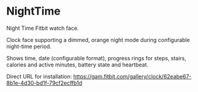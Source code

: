 # NightTime
Night Time Fitbit watch face.

Clock face supporting a dimmed, orange night mode during configurable night-time period.

Shows time, date (configurable format), progress rings for steps, stairs, calories and active minutes, battery state and heartbeat.

Direct URL for installation: https://gam.fitbit.com/gallery/clock/62eabe67-8b1e-4d30-bd1f-79cf2ecffb1d
